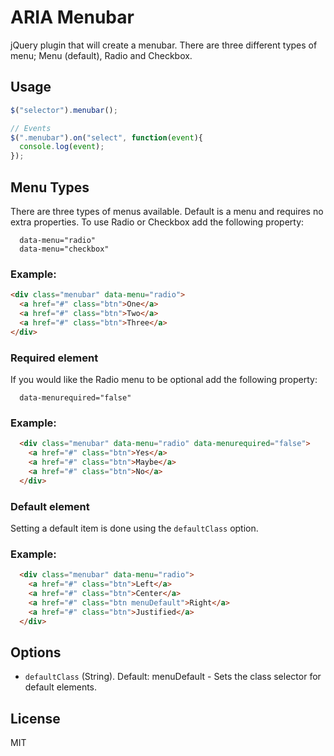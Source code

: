 ARIA Menubar
============

jQuery plugin that will create a menubar. There are three different types of menu; Menu (default), Radio and Checkbox.

Usage
-----

```javascript
$("selector").menubar();

// Events
$(".menubar").on("select", function(event){
  console.log(event);
});
```

Menu Types
----------

There are three types of menus available. Default is a menu and requires no 
extra properties. To use Radio or Checkbox add the following property:

```
  data-menu="radio"
  data-menu="checkbox"
```

### Example:

```html
<div class="menubar" data-menu="radio">
  <a href="#" class="btn">One</a>
  <a href="#" class="btn">Two</a>
  <a href="#" class="btn">Three</a>
</div>
```

### Required element

If you would like the Radio menu to be optional add the following property:

```
  data-menurequired="false"
```

### Example:

```html
  <div class="menubar" data-menu="radio" data-menurequired="false">
    <a href="#" class="btn">Yes</a>
    <a href="#" class="btn">Maybe</a>
    <a href="#" class="btn">No</a>
  </div>
```

### Default element

Setting a default item is done using the `defaultClass` option.

### Example:
```html
  <div class="menubar" data-menu="radio">
    <a href="#" class="btn">Left</a>
    <a href="#" class="btn">Center</a>
    <a href="#" class="btn menuDefault">Right</a>
    <a href="#" class="btn">Justified</a>
  </div>
```

Options
-------
* `defaultClass` (String). Default: menuDefault - Sets the class selector for default elements.

License
-------
MIT
